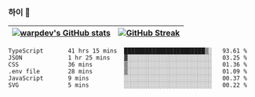 
### 하이 👋
[![warpdev's GitHub stats](https://github-readme-stats.vercel.app/api?username=warpdev&show_icons=true&theme=vue-dark)](#) |[![GitHub Streak](https://github-readme-streak-stats.herokuapp.com/?user=warpdev&theme=dark)](#)
--- | --- |
<!--START_SECTION:waka-->

```text
TypeScript       41 hrs 15 mins  ███████████████████████▒░   93.61 %
JSON             1 hr 25 mins    ▓░░░░░░░░░░░░░░░░░░░░░░░░   03.25 %
CSS              36 mins         ▒░░░░░░░░░░░░░░░░░░░░░░░░   01.36 %
.env file        28 mins         ▒░░░░░░░░░░░░░░░░░░░░░░░░   01.09 %
JavaScript       9 mins          ░░░░░░░░░░░░░░░░░░░░░░░░░   00.37 %
SVG              5 mins          ░░░░░░░░░░░░░░░░░░░░░░░░░   00.22 %
```

<!--END_SECTION:waka-->

<!--
**warpdev/warpdev** is a ✨ _special_ ✨ repository because its `README.md` (this file) appears on your GitHub profile.

Here are some ideas to get you started:

- 🔭 I’m currently working on ...
- 🌱 I’m currently learning ...
- 👯 I’m looking to collaborate on ...
- 🤔 I’m looking for help with ...
- 💬 Ask me about ...
- 📫 How to reach me: ...
- 😄 Pronouns: ...
- ⚡ Fun fact: ...
-->
